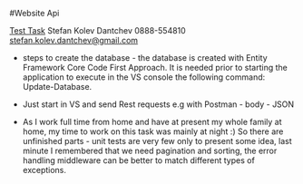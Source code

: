 #Website Api

[Test Task](https://docs.google.com/document/d/1LzjhILD_F2kxOld1jnFAlkoUtEGnxmFa6A5O94nk6yw/edit) Stefan Kolev Dantchev 0888-554810 stefan.kolev.dantchev@gmail.com

- steps to create the database - the database is created with Entity Framework Core Code First Approach. It is needed prior to starting the application to execute in the VS console the following command: Update-Database.

- Just start in VS and send Rest requests e.g with Postman - body - JSON

- As I work full time from home and have at present my whole family at home, my time to work on this task was mainly at night :) So there are unfinished parts - unit tests are very few only to present some idea, last minute I remembered that we need pagination and sorting, the error handling middleware can be better to match different types of exceptions.
